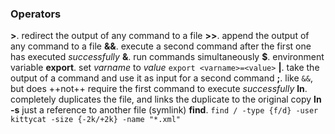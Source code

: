 ### Operators
**>**. redirect the output of any command to a file
**>>**. append the output of any command to a file
**&&**. execute a second command after the first one has executed *successfully*
**&**. run commands simultaneously
**$**. environment variable
**export**. set *varname* to *value* `export <varname>=<value>`
**|**. take the output of a command and use it as input for a second command
**;**. like `&&`, but does ++not++ require the first command to execute *successfully*
**ln**. completely duplicates the file, and links the duplicate to the original copy
**ln -s** just a reference to another file (symlink)
**find**. `find / -type {f/d} -user kittycat -size {-2k/+2k} -name "*.xml"`
